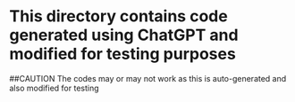 # This directory contains code generated using ChatGPT and modified for testing purposes 
##CAUTION The codes may or may not work as this is auto-generated and also modified for testing
